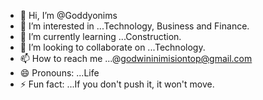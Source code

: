 - 👋 Hi, I’m @Goddyonims
- 👀 I’m interested in ...Technology, Business and Finance.
- 🌱 I’m currently learning ...Construction.
- 💞️ I’m looking to collaborate on ...Technology.
- 📫 How to reach me ...@godwininimisiontop@gmail.com
- 😄 Pronouns: ...Life
- ⚡ Fun fact: ...If you don't push it, it won't move.

<!---
Goddyonims/Goddyonims is a ✨ special ✨ repository because its `README.md` (this file) appears on your GitHub profile.
You can click the Preview link to take a look at your changes.
--->
